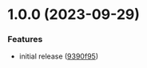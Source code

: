 # 1.0.0 (2023-09-29)


### Features

* initial release ([9390f95](https://github.com/ck-oss/init/commit/9390f95c7667b7f285498af32b329a1063883f1c))
